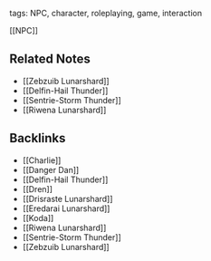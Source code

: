 tags: NPC, character, roleplaying, game, interaction

[[NPC]]

## Related Notes
- [[Zebzuib Lunarshard]]
- [[Delfin-Hail Thunder]]
- [[Sentrie-Storm Thunder]]
- [[Riwena Lunarshard]]

## Backlinks
- [[Charlie]]
- [[Danger Dan]]
- [[Delfin-Hail Thunder]]
- [[Dren]]
- [[Drisraste Lunarshard]]
- [[Eredarai Lunarshard]]
- [[Koda]]
- [[Riwena Lunarshard]]
- [[Sentrie-Storm Thunder]]
- [[Zebzuib Lunarshard]]